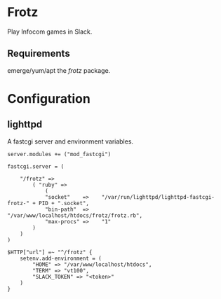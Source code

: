 
# Frotz

Play Infocom games in Slack.

## Requirements

emerge/yum/apt the *frotz* package.

# Configuration

## lighttpd

A fastcgi server and environment variables.

```
server.modules += ("mod_fastcgi")

fastcgi.server = (

    "/frotz" =>
        ( "ruby" =>
            (
            "socket"    =>    "/var/run/lighttpd/lighttpd-fastcgi-frotz-" + PID + ".socket",
            "bin-path"  =>    "/var/www/localhost/htdocs/frotz/frotz.rb",
            "max-procs" =>    "1"
        )
    )
)

$HTTP["url"] =~ "^/frotz" {
    setenv.add-environment = (
        "HOME" => "/var/www/localhost/htdocs",
        "TERM" => "vt100",
        "SLACK_TOKEN" => "<token>"
    )
}

```

